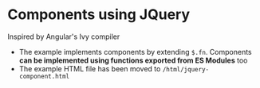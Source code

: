 # Components using JQuery

Inspired by Angular's Ivy compiler

- The example implements components by extending `$.fn`. Components **can be
  implemented using functions exported from ES Modules** too
- The example HTML file has been moved to `/html/jquery-component.html`

